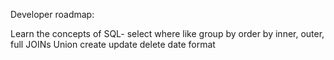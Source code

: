 Developer roadmap:

Learn the concepts of SQL-
select 
where
like 
group by 
order by
inner, outer, full JOINs
Union 
create 
update 
delete 
date format 

